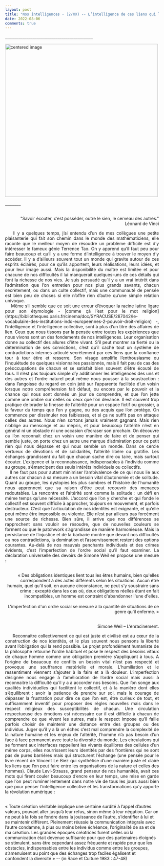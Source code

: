 ```yaml
---
layout: post
title: "Nos intelligences - (2/XX) -- L’intelligence de ces liens qui libèrent"
date: 2022-08-06
comments: true
---
```


\_____________________________________________

<div>
    <img class="marginauto" src="{{ '/assets/Reseau.jpg' | prepend: site.baseurl }}"
    alt="centered image"
    width="500"/>
</div>

\________


<div style="text-align: right">
<p>
  <br>"Savoir écouter, c’est posséder, outre le sien, le cerveau des autres."
  <br>Léonard de Vinci
</p>
</div>


<div style="text-align: justify">
    Il y a quelques temps, j’ai entendu d’un de mes collègues une petite plaisanterie qui fait son chemin dans le monde des mathématiciens, elle raconte que le meilleur moyen de résoudre un problème difficile est d’y intéresser le fameux génie Terrence Tao. On y apprend qu’il faut peu pour faire beaucoup et qu’il y a une forme d’intelligence à trouver le moyen d’y accéder.  <!--more--> Il y a d’ailleurs souvent tout un monde qui gravite autour de ces esprits éclairés, pour ce qu’ils apportent, leurs réalisations, leurs idées, et pour leur image aussi. Mais la disponibilité du maître est limitée et pour chacune de nos difficultés il lui manquerait quelques-uns de ces détails qui font la richesse de nos vies. Je suis persuadé qu’il y a un vrai intérêt dans l’admiration que l’on entretien pour nos plus grands savants, chacun secrètement, ou dans un culte collectif, mais une communauté de pensée est bien peu de choses si elle n’offre rien d’autre qu’une simple relation univoque.
</div>

<div style="text-align: justify">
    Même s’il semble que ce soit une erreur d’évoquer la racine latine ligare pour son étymologie - [comme çà l’est pour le mot religion](https://bibliotheques.paris.fr/cinema/doc/SYRACUSE/287042/le-vocabulaire-des-institutions-indo-europeennes-2-pouvoir-droit-religion) -, l’intelligence et l’intelligence collective, sont à plus d’un titre des affaires de lien. Ceux que nous tissons par la pensée entre toutes les expériences que nous vivons sont un des fondements de nos intelligences. Leur organisation donne au collectif des allures d’être vivant. S’il peut montrer sa fierté ou la détermination de ses convictions, c’est qu’il cache tout un système de contradictions internes articulé secrètement par ces liens que la confiance tour à tour étire et resserre. Son visage amplifie l’enthousiasme ou l’inquiétude de quelques visionnaires passionnés, mais il fait peu de cas des préoccupations de chacun et se satisfait bien souvent d’être écouté de tous. Il n’est pas toujours simple d’y additionner les intelligences des uns et des autres et l’ordre naturel peut même nous pousser à la soustraction : dans l’angoisse du regard en coin jeté sur l’apparente facilitée d’un voisin lorsque notre compréhension fait défaut, ou encore par le pouvoir et la chance qui nous sont donnés un jour de comprendre, et que l’on jette comme une ombre sur celles ou ceux que l’on devance. Il est souvent trop pratique de brader la finesse de l’altérité pour un espace fictif ou grossier, a la faveur du temps que l’on y gagne, ou des acquis que l’on protège. On commence par dissimuler nos faiblesses, et si ça ne suffit pas on attaque celles des autres. Nous n’en sortons jamais vraiment gagnant. Mais rien n’oblige au mensonge et au mépris, et pour beaucoup l’altérité n’est en général ni un obstacle ni une occasion d’écraser son prochain. On découvre ou l’on reconnait chez un voisin une manière de faire et de penser qui semble juste, on porte chez un autre une marque d’admiration pour ce petit rien qui nous dépasse et qui nous semble un monde. Dans ce cercle vertueux de dévotions et de solidarités, l’altérité libère ou gratifie. Les échanges grandissent du fait que chacun sache dire ou taire, mais surtout écouter. L’exigence et la reconnaissance, indispensables à l’individu comme au groupe, s’émancipent des seuls intérêts individuels ou collectifs.  
</div>

<div style="text-align: justify">
   Il ne faut pas pour autant minimiser l’ambivalence de ce qui nous lie aux autres car chacun à sa mesure a un besoin vital d’autonomie et de solitude. Quant au groupe, les dystopies les plus sombres et l’histoire de l’humanité nous apprennent que sa raison d’être peut recouvrir des menaces redoutables. La rencontre et l’altérité sont comme la solitude : un défi en même temps qu’une nécessité. L’accord que l’on y cherche et qui fonde le collectif est souvent difficile à approcher, toujours en mouvement, et parfois destructeur. C’est que l’articulation de nos identités est exigeante, et qu’elle peut même être impossible ou violente. Elle n’est par ailleurs pas forcément une source de richesse. Bien sûre, il arrive que nos différences se rapprochent sans vouloir se résoudre, que de nouvelles couleurs se forment ou que le patchwork s’agrandisse de manière harmonieuse. Mais la persistance de l’injustice et de la barbarie montre que devant nos difficultés ou nos contradictions, la domination et l’asservissement restent des options courantes. Au-delà de nos mauvais penchants individuels et des crimes évidents, c’est l’imperfection de l’ordre social qu’il faut examiner. La déclaration universelle des devoirs de Simone Weil en propose une mesure :
</div>

<div style="text-align: right">
<p>
  <br>« Des obligations identiques lient tous les êtres humains, bien qu'elles correspondent à des actes différents selon les situations. Aucun être humain, quel qu'il soit, en aucune circonstance, ne peut s'y soustraire sans crime ; excepté dans les cas où, deux obligations réelles étant en fait incompatibles, un homme est contraint d'abandonner l'une d'elles.
<br>
<br>L'imperfection d'un ordre social se mesure à la quantité de situations de ce genre qu'il enferme. »

  <br>Simone Weil – L’enracinement.
</p>
</div>

<div style="text-align: justify">
     Reconnaitre collectivement ce qui est juste et civilisé est au cœur de la construction de nos identités, et le plus souvent nous pensons la liberté avant l’obligation qui la rend possible. Le projet profondément humaniste de la philosophe retourne l’ordre habituel et pose le respect des besoins vitaux de chaque homme comme une obligation première s’appliquant à tous. A l’origine de beaucoup de conflits un besoin vital n’est pas respecté et provoque une souffrance matérielle et morale. L’humiliation et le ressentiment viennent s’ajouter à la faim et a là douleur. L’imperfection désignée nous engage à l’amélioration de l’ordre social mais aussi à reconnaitre la difficulté qu’il y a à accorder nos besoins. Que l’on songe aux qualités individuelles qui facilitent le collectif, et à la manière dont elles s’équilibrent : avoir la patience de prendre sur soi, mais le courage de dépasser la frustration pour dire ce que l’on est, être curieux de tout, et suffisamment inventif pour proposer des règles nouvelles mais dans le respect religieux des susceptibilités de chacun. Une circulation respectueuse des émotions est nécessaire car il est difficile à chacun de comprendre ce que vivent les autres, mais le respect impose qu’il faille parfois choisir de maintenir une distance entre des groupes ou des individus. Juger qu’il y a là un échec c’est mal comprendre la complexité de la nature humaine et les enjeux de l’altérité, l’homme n’a pas besoin d’un face à face permanent avec toute la diversité du monde. Les circulations qui se forment aux interfaces rappellent les vivants équilibres des cellules d’un même corps, elles nourrissent leurs identités par des frontières qui ne sont pas de pures barrières mais qui structurent l’échange (une pensée pour le livre récent de Vincent Le Biez qui synthétise d’une manière juste et claire les liens que l’on peut faire entre les organisations de la nature et celles des hommes). Claude Levi-Strauss, grand penseur de nos humanités, avait ces mots qui firent couler beaucoup d’encre en leur temps, une mise en garde que l’on peut ruminer lentement dans notre vie de tous les jours aussi bien que pour penser l’intelligence collective et les transformations qu’y apporte la révolution numérique :
</div>

<p>
    <br>« Toute création véritable implique une certaine surdité à l’appel d’autres valeurs, pouvant aller jusqu’à leur refus, sinon même à leur négation. Car on ne peut à la fois se fondre dans la jouissance de l’autre, s’identifier à lui et se maintenir différent. Pleinement réussie la communication intégrale avec l’autre condamne, à plus ou moins brève échéance, l’originalité de sa et de ma création. Les grandes époques créatrices furent celles où la communication était devenue suffisante pour que des partenaires éloignés se stimulent, sans être cependant assez fréquente et rapide pour que les obstacles, indispensables entre les individus comme entre les groupes, s’amenuisent au point que des échanges trop faciles égalisent et confondent la diversité » --  (in Race et Culture 1983 : 47-48)
</p>
